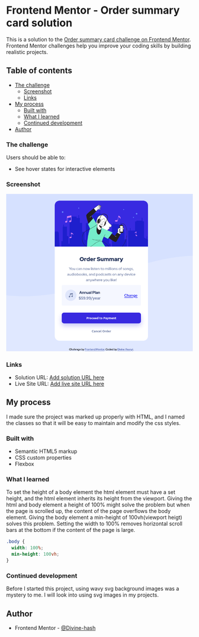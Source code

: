 # Frontend Mentor - Order summary card solution

This is a solution to the [Order summary card challenge on Frontend Mentor](https://www.frontendmentor.io/challenges/order-summary-component-QlPmajDUj). Frontend Mentor challenges help you improve your coding skills by building realistic projects. 

## Table of contents

- [The challenge](#the-challenge)
  - [Screenshot](#screenshot)
  - [Links](#links)
- [My process](#my-process)
  - [Built with](#built-with)
  - [What I learned](#what-i-learned)
  - [Continued development](#continued-development)
- [Author](#author)


### The challenge

Users should be able to:

- See hover states for interactive elements

### Screenshot

![](./images/order-summary-card-screenshot.png)

### Links

- Solution URL: [Add solution URL here](https://your-solution-url.com)
- Live Site URL: [Add live site URL here](https://your-live-site-url.com)

## My process

I made sure the project was marked up properly with HTML, and I named the classes so that it will be easy to maintain and modify the css styles.

### Built with

- Semantic HTML5 markup
- CSS custom properties
- Flexbox

### What I learned

To set the height of a body element the html element must have a set height, and the html element inherits its height from the viewport. Giving the html and body element a height of 100% might solve the problem but when the page is scrolled up, the content of the page overflows the body element. Giving the body element a min-height of 100vh(viewport heigt) solves this problem. Setting the width to 100% removes horizontal scroll bars at the bottom if the content of the page is large.

```css
.body {
  width: 100%;
  min-height: 100vh;
}
```

### Continued development

Before I started this project, using wavy svg background images was a mystery to me. I will look into using svg images in my projects.

## Author

- Frontend Mentor - [@Divine-hash](https://www.frontendmentor.io/profile/yourusername)
